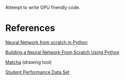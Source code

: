Attempt to write GPU friendly code.

# References 
[Neural Network from scratch in Python](https://towardsdatascience.com/math-neural-network-from-scratch-in-python-d6da9f29ce65)

[Building a Neural Network From Scratch Using Python](https://heartbeat.comet.ml/building-a-neural-network-from-scratch-using-python-part-1-6d399df8d432)

[Matcha](https://www.mathcha.io/) (drawing tool)

[Student Performance Data Set](https://archive.ics.uci.edu/ml/datasets/student+performance)

<!-- [Statlog (Heart) Data Set](https://archive.ics.uci.edu/ml/datasets/Statlog+%28Heart%29) -->
